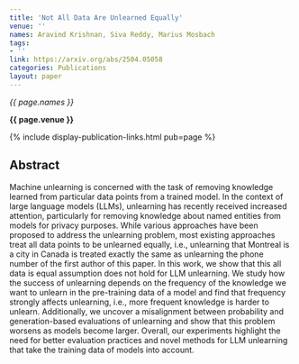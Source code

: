 ```yaml
---
title: 'Not All Data Are Unlearned Equally'
venue: ''
names: Aravind Krishnan, Siva Reddy, Marius Mosbach
tags:
- ''
link: https://arxiv.org/abs/2504.05058
categories: Publications
layout: paper
---
```


*{{ page.names }}*

**{{ page.venue }}**

{% include display-publication-links.html pub=page %}

## Abstract
Machine unlearning is concerned with the task of removing knowledge learned from particular data points from a trained model. In the context of large language models (LLMs), unlearning has recently received increased attention, particularly for removing knowledge about named entities from models for privacy purposes. While various approaches have been proposed to address the unlearning problem, most existing approaches treat all data points to be unlearned equally, i.e., unlearning that Montreal is a city in Canada is treated exactly the same as unlearning the phone number of the first author of this paper. In this work, we show that this all data is equal assumption does not hold for LLM unlearning. We study how the success of unlearning depends on the frequency of the knowledge we want to unlearn in the pre-training data of a model and find that frequency strongly affects unlearning, i.e., more frequent knowledge is harder to unlearn. Additionally, we uncover a misalignment between probability and generation-based evaluations of unlearning and show that this problem worsens as models become larger. Overall, our experiments highlight the need for better evaluation practices and novel methods for LLM unlearning that take the training data of models into account.

